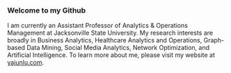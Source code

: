 ### Welcome to my Github
I am currently an Assistant Professor of Analytics & Operations Management at Jacksonville State University. My research interests are broadly in Business Analytics, Healthcare Analytics and Operations, Graph-based Data Mining, Social Media Analytics, Network Optimization, and Artificial Intelligence. To learn more about me, please visit my website at [yajunlu.com](http:yajunlu.com).

